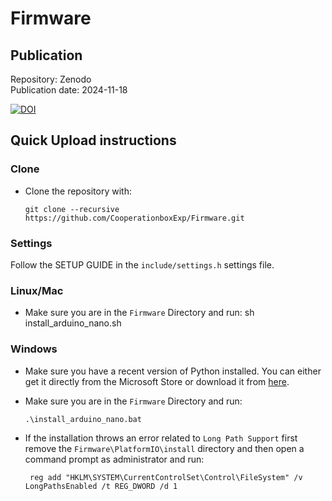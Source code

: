 # Firmware

## Publication

Repository: Zenodo  
Publication date: 2024-11-18

[![DOI](https://zenodo.org/badge/713344641.svg)](https://doi.org/10.5281/zenodo.14178651)

## Quick Upload instructions

### Clone

- Clone the repository with:

      git clone --recursive https://github.com/CooperationboxExp/Firmware.git

### Settings

Follow the SETUP GUIDE in the `include/settings.h` settings file.

### Linux/Mac

- Make sure you are in the `Firmware` Directory and run:
           sh install_arduino_nano.sh

### Windows

- Make sure you have a recent version of Python installed. You can either get it directly from the Microsoft Store or download it from [here](https://www.python.org/downloads/).

- Make sure you are in the `Firmware` Directory and run:

      .\install_arduino_nano.bat

- If the installation throws an error related to `Long Path Support` first remove the `Firmware\PlatformIO\install` directory and then open a command prompt as administrator and run:

       reg add "HKLM\SYSTEM\CurrentControlSet\Control\FileSystem" /v LongPathsEnabled /t REG_DWORD /d 1
